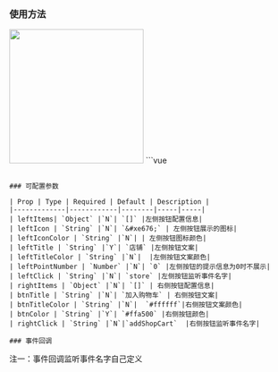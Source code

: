 ### 使用方法
<img   src="https://duxiangguo.github.io/dui-weex/zh-cn/image/dui-goods-action.gif" width="240"/>
```vue
<template>
    <div>
        <dui-goods-action  @collection="collection" :leftItems="leftItems"></dui-goods-action>
    </div>
</template>

<script>
    import {duiGoodsAction} from  'dui-weex'
    module.exports = {
        components: {
            duiGoodsAction
        },
        data() {
            return {
                leftItems:[{leftIcon:'&#xe6df;',leftTitle:'店铺',leftPointNumber:0,leftClick:'store'}
                    ,{leftIcon:'&#xe68a;',leftTitle:'收藏',leftPointNumber:0,leftClick:'collection'},
                    {leftIcon:'&#xe64b;',leftTitle:'购物车',leftPointNumber:5,leftClick:'shopCart'}]
            }
        },
        methods: {
            collection(){
              console.log('您点击了收藏')
            }    
        }
    }
</script>
```

### 可配置参数

| Prop | Type | Required | Default | Description |
|-------------|------------|--------|-----|-----|
| leftItems| `Object` |`N`| `[]` |左侧按钮配置信息|
| leftIcon | `String` |`N`| `&#xe676;` | 左侧按钮展示的图标|
| leftIconColor | `String` |`N`| | 左侧按钮图标颜色|
| leftTitle | `String` |`Y`| `店铺` |左侧按钮文案|
| leftTitleColor | `String` |`N`|  |左侧按钮文案颜色|
| leftPointNumber | `Number` |`N`| `0` |左侧按钮的提示信息为0时不展示|
| leftClick | `String` |`N`| `store` |左侧按钮监听事件名字|
| rightItems | `Object` |`N`| `[]` | 右侧按钮配置信息|
| btnTitle | `String` |`N`| `加入购物车` | 右侧按钮文案|
| btnTitleColor | `String` |`N`|  `#ffffff`|右侧按钮文案颜色|
| btnColor | `String` |`Y`| `#ffa500` |右侧按钮颜色|
| rightClick | `String` |`N`|`addShopCart`  |右侧按钮监听事件名字|

### 事件回调
```
注一：事件回调监听事件名字自己定义
```
